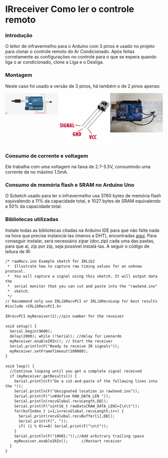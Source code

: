 
# IRreceiver Como ler o controle remoto
### Introdução
O leitor de infravermelho para o Arduino com 3 pinos é usado no projeto para clonar o controle remoto do Ar Condicionado. Após feitas corretamente as configurações no controle para o que se espera quando liga o ar condicionado, clone a Liga e o Desliga.
### Montagem
Neste caso foi usado a versão de 3 pinos, há também o de 2 pinos apenas:
<div style="display: grid; grid-template-columns: repeat(3, 1fr)">
  <img src="a.webp" alt="A"> 
  <img src="b.jpg" alt="B">
  <img src="c.jpg" alt="C">
</div>

### Consumo de corrente e voltagem
Ele trabalha com uma voltagem na faixa de 2.7-5.5V, consumindo uma corrente de no máximo 1.5mA.
### Consumo de memória flash e SRAM no Arduino Uno
O Scketch usado para ler o infravermelho usa 3760 bytes de memória flash equivalendo a 11% da capacidade total, e 1027 bytes de SRAM equivalendo a 50% da capacidade total.
### Bibliotecas utilizadas
Instale todas as bibliotecas citadas na Arduino IDE para que não falte nada na hora que precise instanciá-las (menos a DHT), encontradas [aqui](https://github.com/akarsh98/Automatic-AC-Control-using-Arduino/tree/master/Libraries). Para conseguir instalar, será necessário zipar (doc.zip) cada uma das pastas, para que aí, zip por zip, seja possível instalá-las. A seguir o código de leitura de IR:
```
/* rawR&cv.ino Example sketch for IRLib2
 *  Illustrate how to capture raw timing values for an unknow protocol.
 *  You will capture a signal using this sketch. It will output data the 
 *  serial monitor that you can cut and paste into the "rawSend.ino"
 *  sketch.
 */
// Recommend only use IRLibRecvPCI or IRLibRecvLoop for best results
#include <IRLibRecvPCI.h> 

IRrecvPCI myReceiver(2);//pin number for the receiver

void setup() {
  Serial.begin(9600);
  delay(2000); while (!Serial); //delay for Leonardo
  myReceiver.enableIRIn(); // Start the receiver
  Serial.println(F("Ready to receive IR signals"));
  myReceiver.setFrameTimeout(100000);
}

void loop() {
  //Continue looping until you get a complete signal received
  if (myReceiver.getResults()) { 
    Serial.println(F("Do a cut-and-paste of the following lines into the "));
    Serial.println(F("designated location in rawSend.ino"));
    Serial.print(F("\n#define RAW_DATA_LEN "));
    Serial.println(recvGlobal.recvLength,DEC);
    Serial.print(F("uint16_t rawData[RAW_DATA_LEN]={\n\t"));
    for(bufIndex_t i=1;i<recvGlobal.recvLength;i++) {
      Serial.print(recvGlobal.recvBuffer[i],DEC);
      Serial.print(F(", "));
      if( (i % 8)==0) Serial.print(F("\n\t"));
    }
    Serial.println(F("1000};"));//Add arbitrary trailing space
    myReceiver.enableIRIn();      //Restart receiver
  }
}
```
